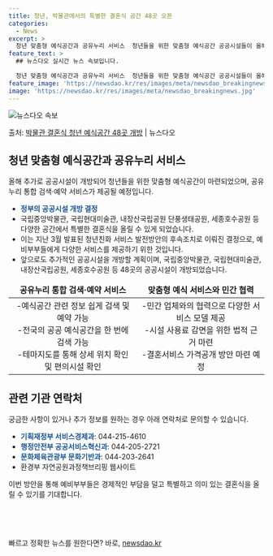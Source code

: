 ```yaml
---
title: 청년, 박물관에서의 특별한 결혼식 공간 48곳 오픈
categories:
  - News
excerpt: >
  청년 맞춤형 예식공간과 공유누리 서비스  청년들을 위한 맞춤형 예식공간 공공시설들이 올해 추가로 개방됩니다.…
feature_text: >
  ## 뉴스다오 실시간 뉴스 속보입니다.

  청년 맞춤형 예식공간과 공유누리 서비스  청년들을 위한 맞춤형 예식공간 공공시설들이 올해 추가로 개방됩니다.…
feature_image: 'https://newsdao.kr/res/images/meta/newsdao_breakingnews.jpg'
image: 'https://newsdao.kr/res/images/meta/newsdao_breakingnews.jpg'
---
```


![뉴스다오 속보](https://newsdao.kr/res/images/meta/newsdao_breakingnews.jpg)

<p>출처: <a href="https://newsdao.kr/4455" rel="dofollow">박물관 결혼식 청년 예식공간 48곳 개방</a> | 뉴스다오</p>

<h2 data-ke-size="size26">청년 맞춤형 예식공간과 공유누리 서비스</h2>
<p data-ke-size="size16">올해 추가로 공공시설이 개방되어 청년들을 위한 맞춤형 예식공간이 마련되었으며, 공유누리 통합 검색·예약 서비스가 제공될 예정입니다.</p>
<ul>
<li><b><span style="color: #1a5490;">정부의 공공시설 개방 결정</span></b></li>
<li>국립중앙박물관, 국립현대미술관, 내장산국립공원 단풍생태공원, 세종호수공원 등 다양한 공간에서 특별한 결혼식을 올릴 수 있게 되었습니다.</li>
<li>이는 지난 3월 발표된 청년친화 서비스 발전방안의 후속조치로 이뤄진 결정으로, 예비부부들에게 다양한 서비스를 제공하기 위한 것입니다.</li>
<li>앞으로도 추가적인 공공시설을 개방할 계획이며, 국립중앙박물관, 국립현대미술관, 내장산국립공원, 세종호수공원 등 48곳의 공공시설이 개방되었습니다.</li>
</ul>
<table>
<thead>
<tr>
<td style="text-align: center; height: 17px;"><b>공유누리 통합 검색·예약 서비스</b></td>
<td style="text-align: center; height: 17px;"><b>맞춤형 예식 서비스와 민간 협력</b></td>
</tr>
</thead>
<tbody>
<tr>
<td style="text-align: center; height: 17px;">-예식공간 관련 정보 쉽게 검색 및 예약 가능<br>-전국의 공공 예식공간을 한 번에 검색 가능<br>-테마지도를 통해 상세 위치 확인 및 편의시설 확인</td>
<td style="text-align: center; height: 17px;">-민간 업체와의 협력으로 다양한 서비스 모델 제공<br>-시설 사용료 감면을 위한 법적 근거 마련<br>-결혼서비스 가격공개 방안 마련 예정</td>
</tr>
</tbody>
</table>

<h2 data-ke-size="size26">관련 기관 연락처</h2>
<p data-ke-size="size16">궁금한 사항이 있거나 추가 정보를 원하는 경우 아래 연락처로 문의할 수 있습니다.</p>
<ul>
<li><b><span style="color: #1a5490;">기획재정부 서비스경제과</span></b>: 044-215-4610</li>
<li><b><span style="color: #1a5490;">행정안전부 공공서비스혁신과</span></b>: 044-205-2721</li>
<li><b><span style="color: #1a5490;">문화체육관광부 문화기반과</span></b>: 044-203-2641</li>
<li>환경부 자연공원과정책브리핑 웹사이트</li>
</ul>

<p data-ke-size="size16">이번 방안을 통해 예비부부들은 경제적인 부담을 덜고 특별하고 의미 있는 결혼식을 올릴 수 있기를 기대합니다.</p>
<p data-ke-size="size16">&nbsp;</p>
<p data-ke-size="size16">&nbsp;</p> 

빠르고 정확한 뉴스를 원한다면? 바로, <a href="https://newsdao.kr" rel="dofollow">newsdao.kr</a>


